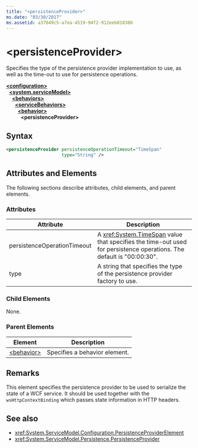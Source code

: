 ```yaml
---
title: "<persistenceProvider>"
ms.date: "03/30/2017"
ms.assetid: a37049c5-a7ea-4519-94f2-912eeb010380
---
```

# \<persistenceProvider>
Specifies the type of the persistence provider implementation to use, as well as the time-out to use for persistence operations.  
  
[**\<configuration>**](../configuration-element.md)\
&nbsp;&nbsp;[**\<system.serviceModel>**](system-servicemodel.md)\
&nbsp;&nbsp;&nbsp;&nbsp;[**\<behaviors>**](behaviors.md)\
&nbsp;&nbsp;&nbsp;&nbsp;&nbsp;&nbsp;[**\<serviceBehaviors>**](servicebehaviors.md)\
&nbsp;&nbsp;&nbsp;&nbsp;&nbsp;&nbsp;&nbsp;&nbsp;[**\<behavior>**](behavior-of-servicebehaviors.md)\
&nbsp;&nbsp;&nbsp;&nbsp;&nbsp;&nbsp;&nbsp;&nbsp;&nbsp;&nbsp;**\<persistenceProvider>**  
  
## Syntax  
  
```xml  
<persistenceProvider persistenceOperationTimeout="TimeSpan"
                     type="String" />
```  
  
## Attributes and Elements  
 The following sections describe attributes, child elements, and parent elements.  
  
### Attributes  
  
|Attribute|Description|  
|---------------|-----------------|  
|persistenceOperationTimeout|A <xref:System.TimeSpan> value that specifies the time-out used for persistence operations. The default is "00:00:30".|  
|type|A string that specifies the type of the persistence provider factory to use.|  
  
### Child Elements  
 None.  
  
### Parent Elements  
  
|Element|Description|  
|-------------|-----------------|  
|[\<behavior>](behavior-of-endpointbehaviors.md)|Specifies a behavior element.|  
  
## Remarks  
 This element specifies the persistence provider to be used to serialize the state of a WCF service. It should be used together with the `wsHttpContextBinding` which passes state information in HTTP headers.  
  
## See also

- <xref:System.ServiceModel.Configuration.PersistenceProviderElement>
- <xref:System.ServiceModel.Persistence.PersistenceProvider>
